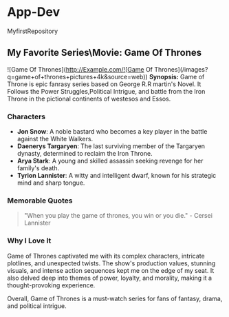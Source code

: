 # App-Dev
MyfirstRepository
## My Favorite Series\Movie: Game Of Thrones
![Game Of Thrones](http://Example.com/![Game Of Thrones](/images?q=game+of+thrones+pictures+4k&source=web))
**Synopsis:** Game of Throne is epic fanrasy series based on George R.R martin's Novel. It Follows the Power Struggles,Political Intrigue, and battle from the  Iron Throne in the pictional continents of westesos and Essos.
### Characters
- **Jon Snow**: A noble bastard who becomes a key player in the battle against the White Walkers.
- **Daenerys Targaryen**: The last surviving member of the Targaryen dynasty, determined to reclaim the Iron Throne.
- **Arya Stark**: A young and skilled assassin seeking revenge for her family's death.
- **Tyrion Lannister**: A witty and intelligent dwarf, known for his strategic mind and sharp tongue.

### Memorable Quotes
> "When you play the game of thrones, you win or you die." - Cersei Lannister

### Why I Love It
Game of Thrones captivated me with its complex characters, intricate plotlines, and unexpected twists. The show's production values, stunning visuals, and intense action sequences kept me on the edge of my seat. It also delved deep into themes of power, loyalty, and morality, making it a thought-provoking experience.

Overall, Game of Thrones is a must-watch series for fans of fantasy, drama, and political intrigue.
